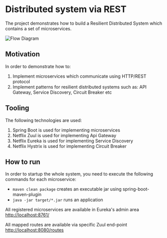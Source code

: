 # Distributed system via REST

The project demonstrates how to build a Resilient Distributed System which contains a set of microservices. 

![Flow Diagram](./flow.png)

## Motivation

In order to demonstrate how to:

1. Implement microservices which communicate using HTTP/REST protocol
2. Implement patterns for resilient distributed systems such as: API Gateway, Service Discovery, Circuit Breaker etc

## Tooling

The following technologies are used:

1. Spring Boot is used for implementing microservices 
2. Netflix Zuul is used for implementing Api Gateway
3. Netflix Eureka is used for implementing Service Discovery 
4. Netflix Hystrix is used for implementing Circuit Breaker

## How to run

In order to startup the whole system, you need to execute the following commands for each microservice:
- ```maven clean package``` creates an executable jar using spring-boot-maven-plugin
- ```java -jar target/*.jar``` runs an application

All registered microservices are available in Eureka's admin area [http://localhost:8761/](http://localhost:8761/)

All mapped routes are available via specific Zuul end-point [http://localhost:8080/routes](http://localhost:8080/routes)


